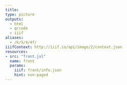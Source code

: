 ```yaml
---
title:
type: picture
outputs:
  - html
  - qrcode
  - iiif
aliases:
  - /k/5/4/4f/
iiifContext: http://iiif.io/api/image/2/context.json
resources:
- src: "front.jxl"
  name: front
  params:
    iiif: front/info.json
    hint: non-paged
---
```

